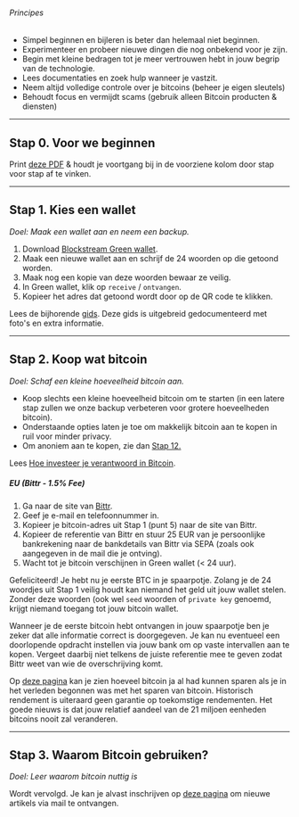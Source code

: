 ###### Principes
- Simpel beginnen en bijleren is beter dan helemaal niet beginnen.
- Experimenteer en probeer nieuwe dingen die nog onbekend voor je zijn.
- Begin met kleine bedragen tot je meer vertrouwen hebt in jouw begrip van de technologie.
- Lees documentaties en zoek hulp wanneer je vastzit.
- Neem altijd volledige controle over je bitcoins (beheer je eigen sleutels)
- Behoudt focus en vermijdt scams (gebruik alleen Bitcoin producten & diensten)

-----

## Stap 0. Voor we beginnen

Print <a href="https://github.com/SovereignNode/bitcoin-intro/raw/master/bitcoin-intro.pdf" target="_blank">deze PDF</a> & houdt je voortgang bij in de voorziene kolom door stap voor stap af te vinken.

-----

## Stap 1. Kies een wallet
*Doel: Maak een wallet aan en neem een backup.*

1.	Download <a href="https://blockstream.com/green/" target="_blank">Blockstream Green wallet</a>.
2.	Maak een nieuwe wallet aan en schrijf de 24 woorden op die getoond worden.
3.  Maak nog een kopie van deze woorden bewaar ze veilig.
4.	In Green wallet, klik op `receive` / `ontvangen`. 
5.  Kopieer het adres dat getoond wordt door op de QR code te klikken.

Lees de bijhorende [gids](https://bewijsvanwerk.com/green-wallet/). Deze gids is uitgebreid gedocumenteerd met foto's en extra informatie.

-----

## Stap 2. Koop wat bitcoin
*Doel: Schaf een kleine hoeveelheid bitcoin aan.*

- Koop slechts een kleine hoeveelheid bitcoin om te starten (in een latere stap zullen we onze backup verbeteren voor grotere hoeveelheden bitcoin).
- Onderstaande opties laten je toe om makkelijk bitcoin aan te kopen in ruil voor minder privacy.
- Om anoniem aan te kopen, zie dan <a href="#Stap-12-Anoniem=aankopen" target="_blank">Stap 12.</a>

Lees [Hoe investeer je verantwoord in Bitcoin](https://getbittr.com/nl/blog/how-to-invest-responsibly-in-bitcoin).


##### EU (Bittr - 1.5% Fee)
1.	Ga naar de site van <a href="https://getbittr.com/save-bitcoin" target="_blank">Bittr</a>.
2.	Geef je e-mail en telefoonnummer in.
3.	Kopieer je bitcoin-adres uit Stap 1 (punt 5) naar de site van Bittr.
4.  Kopieer de referentie van Bittr en stuur 25 EUR van je persoonlijke bankrekening naar de bankdetails van Bittr via SEPA (zoals ook aangegeven in de mail die je ontving).
5.	Wacht tot je bitcoin verschijnen in Green wallet (< 24 uur).

Gefeliciteerd! Je hebt nu je eerste BTC in je spaarpotje. Zolang je de 24 woordjes uit Stap 1 veilig houdt kan niemand het geld uit jouw wallet stelen. Zonder deze woorden (ook wel `seed` woorden of `private key` genoemd, krijgt niemand toegang tot jouw bitcoin wallet.

Wanneer je de eerste bitcoin hebt ontvangen in jouw spaarpotje ben je zeker dat alle informatie correct is doorgegeven. Je kan nu eventueel een doorlopende opdracht instellen via jouw bank om op vaste intervallen aan te kopen. Vergeet daarbij niet telkens de juiste referentie mee te geven zodat Bittr weet van wie de overschrijving komt.

Op [deze pagina](https://getbittr.com/nl/savings-calculator) kan je zien hoeveel bitcoin ja al had kunnen sparen als je in het verleden begonnen was met het sparen van bitcoin. Historisch rendement is uiteraard geen garantie op toekomstige rendementen. Het goede nieuws is dat jouw relatief aandeel van de 21 miljoen eenheden bitcoins nooit zal veranderen.

-----

## Stap 3. Waarom Bitcoin gebruiken?
*Doel: Leer waarom bitcoin nuttig is*

Wordt vervolgd. Je kan je alvast inschrijven op [deze pagina](https://bewijsvanwerk.com/subscribe) om nieuwe artikels via mail te ontvangen.